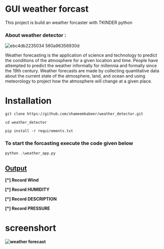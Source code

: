 # <b>GUI weather forcast</b>

This project is build an weather forcaster with TKINDER python

### About weather detector :

![ebc4db2235034 560a96356930d](https://user-images.githubusercontent.com/89806110/177612471-3cce6572-5c2d-4e14-9af9-9d6c1406844d.gif)

Weather forecasting is the application of science and technology to predict the conditions of the atmosphere for a given location and time. People have attempted to predict the weather informally for millennia and formally since the 19th century. Weather forecasts are made by collecting quantitative data about the current state of the atmosphere, land, and ocean and using meteorology to project how the atmosphere will change at a given place.

# <b>Installation</b>

```
git clone https://github.com/shameemkabeer/weather_detector.git
```
```
cd weather_detector
```
```
pip install -r requirements.txt
```
### To start the forcasting execute the code given below
```
python .\weather_app.py
```
## <u><b>Output<b></u>

[*] Record Wind 

[*] Record HUMIDITY

[*] Record DESCRIPTION

[*] Record PRESSURE

# screenshort 
![weather forecast](https://user-images.githubusercontent.com/89806110/177612738-8597df65-6d53-4049-9837-4f0ec1a650e5.png)

